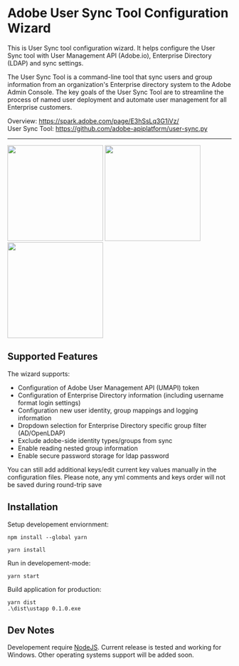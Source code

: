 # Adobe User Sync Tool Configuration Wizard
This is User Sync tool configuration wizard. It helps configure the User Sync tool with User Management API (Adobe.io), Enterprise Directory (LDAP) and sync settings.

The User Sync Tool is a command-line tool that sync users and group information from an organization's Enterprise directory system to the Adobe Admin Console. The key goals of the User Sync Tool are to streamline the process of named user deployment and automate user management for all Enterprise customers.

Overview:
https://spark.adobe.com/page/E3hSsLq3G1iVz/<br/>
User Sync Tool:
https://github.com/adobe-apiplatform/user-sync.py

<hr/>

<p>
<img src="https://user-images.githubusercontent.com/28625684/43533696-52235634-95ad-11e8-9c23-07bf2ee5a3dd.png" style="display:block-inline" height="215">
<img src="https://user-images.githubusercontent.com/28625684/43534169-9d402d80-95ae-11e8-894c-d45111ceacc5.png" style="display:block-inline" height="215">
<img src="https://user-images.githubusercontent.com/28625684/43534034-42f443f2-95ae-11e8-9a0b-0a85753d0a30.png" style="display:block-inline" height="215">
</p>

## Supported Features

The wizard supports: 
- Configuration of Adobe User Management API (UMAPI) token
- Configuration of Enterprise Directory information (including username format login settings)
- Configuration new user identity, group mappings and logging information
- Dropdown selection for Enterprise Directory specific group filter (AD/OpenLDAP)
- Exclude adobe-side identity types/groups from sync 
- Enable reading nested group information 
- Enable secure password storage for ldap password

You can still add additional keys/edit current key values manually in the configuration files.
Please note, any yml comments and keys order will not be saved during round-trip save 

## Installation

Setup developement enviornment:

```
npm install --global yarn

yarn install
```
Run in developement-mode:

```
yarn start
```
Build application for production:

```
yarn dist
.\dist\ustapp 0.1.0.exe
```

## Dev Notes

Developement require [NodeJS](https://nodejs.org/en/). Current release is tested and working for Windows. Other operating systems support will be added soon.
